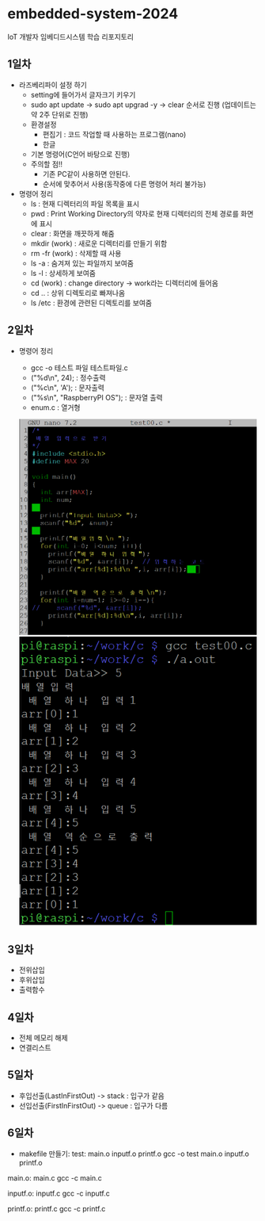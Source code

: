 # embedded-system-2024
IoT 개발자 임베디드시스템 학습 리포지토리

## 1일차
- 라즈베리파이 설정 하기
    - setting에 들어가서 글자크기 키우기
	- sudo apt update -> sudo apt upgrad -y -> clear 순서로 진행 (업데이트는 약 2주 단위로 진행)
	- 환경설정
	    - 편집기 : 코드 작업할 때 사용하는 프로그램(nano)
		- 한글
	- 기본 명령어(C언어 바탕으로 진행)
	- 주의할 점!!
	    - 기존 PC같이 사용하면 안된다.
		- 순서에 맞추어서 사용(동작중에 다른 명령어 처리 불가능)
- 명령어 정리
    - ls : 현재 디렉터리의 파일 목록을 표시
	- pwd : Print Working Directory의 약자로 현재 디렉터리의 전체 경로를 화면에 표시
	- clear : 화면을 깨끗하게 해줌
	- mkdir (work) : 새로운 디렉터리를 만들기 위함
	- rm -fr (work) : 삭제할 때 사용
	- ls -a : 숨겨져 있는 파일까지 보여줌
	- ls -l : 상세하게 보여줌
	- cd (work) : change directory -> work라는 디렉터리에 들어옴
	- cd .. : 상위 디렉토리로 빠져나옴
	- ls /etc : 환경에 관련된 디렉토리를 보여줌
	
## 2일차
- 명령어 정리
    - gcc -o 테스트 파일 테스트파일.c 
	- ("%d\n", 24);  : 정수출력
	- ("%c\n", 'A'); : 문자출력
	- ("%s\n", "RaspberryPI OS"); : 문자열 출력
	- enum.c : 열거형
	
	![열거형](https://raw.githubusercontent.com/qkrskdusdlqslek/embedded-system-2024/main/images/array.png)
	![열거형 풀이](https://raw.githubusercontent.com/qkrskdusdlqslek/embedded-system-2024/main/images/array01.png)

## 3일차
- 전위삽입  
- 후위삽입
- 출력함수

## 4일차
- 전체 메모리 해제
- 연결리스트

## 5일차
- 후입선출(LastInFirstOut) -> stack : 입구가 같음
- 선입선출(FirstInFirstOut) -> queue : 입구가 다름

## 6일차
- makefile 만들기: 
 test: main.o inputf.o printf.o
   gcc -o test main.o inputf.o printf.o

 main.o: main.c
   gcc -c main.c

 inputf.o: inputf.c
   gcc -c inputf.c

 printf.o: printf.c
   gcc -c printf.c


